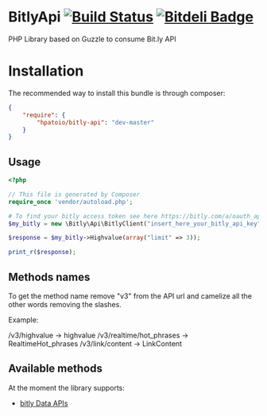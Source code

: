 # BitlyApi [![Build Status](https://travis-ci.org/hpatoio/bitly-api.png?branch=master)](https://travis-ci.org/hpatoio/bitly-api) [![Bitdeli Badge](https://d2weczhvl823v0.cloudfront.net/hpatoio/bitly-api/trend.png)](https://bitdeli.com/free "Bitdeli Badge")

PHP Library based on Guzzle to consume Bit.ly API

Installation
============

The recommended way to install this bundle is through composer:

```json
{
    "require": {
        "hpatoio/bitly-api": "dev-master"
    }
}
```

## Usage

```php
<?php

// This file is generated by Composer
require_once 'vendor/autoload.php';

# To find your bitly access token see here https://bitly.com/a/oauth_apps
$my_bitly = new \Bitly\Api\BitlyClient("insert_here_your_bitly_api_key");

$response = $my_bitly->Highvalue(array("limit" => 3));

print_r($response);

```

## Methods names

To get the method name remove "v3" from the API url and camelize all the other words removing the slashes.

Example:

/v3/highvalue -> highvalue
/v3/realtime/hot_phrases -> RealtimeHot_phrases
/v3/link/content -> LinkContent


## Available methods

At the moment the library supports:

- [bitly Data APIs](http://dev.bitly.com/data_apis.html)